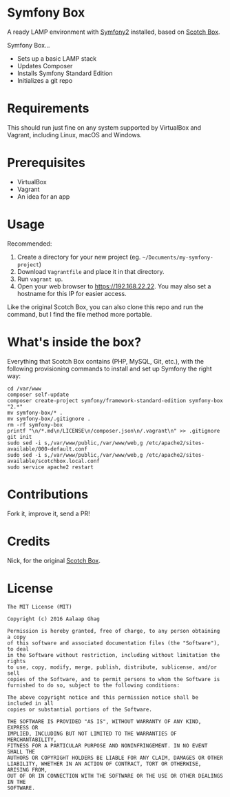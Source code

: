 # Symfony Box

A ready LAMP environment with [Symfony2](https://symfony.com) installed, based on [Scotch Box](https://github.com/scotch-io/scotch-box).

Symfony Box...

- Sets up a basic LAMP stack
- Updates Composer
- Installs Symfony Standard Edition
- Initializes a git repo

# Requirements

This should run just fine on any system supported by VirtualBox and Vagrant, including Linux, macOS and Windows.

# Prerequisites

- VirtualBox
- Vagrant
- An idea for an app

# Usage

Recommended:

1. Create a directory for your new project (eg. `~/Documents/my-symfony-project`)
2. Download `Vagrantfile` and place it in that directory.
3. Run `vagrant up`.
4. Open your web browser to https://192.168.22.22. You may also set a hostname for this IP for easier access.

Like the original Scotch Box, you can also clone this repo and run the command, but I find the file method more portable.

# What's inside the box?

Everything that Scotch Box contains (PHP, MySQL, Git, etc.), with the following provisioning commands to install and set up Symfony the right way:

    cd /var/www
    composer self-update
    composer create-project symfony/framework-standard-edition symfony-box "2.*"
    mv symfony-box/* .
    mv symfony-box/.gitignore .
    rm -rf symfony-box
    printf "\n/*.md\n/LICENSE\n/composer.json\n/.vagrant\n" >> .gitignore
    git init
    sudo sed -i s,/var/www/public,/var/www/web,g /etc/apache2/sites-available/000-default.conf
    sudo sed -i s,/var/www/public,/var/www/web,g /etc/apache2/sites-available/scotchbox.local.conf
    sudo service apache2 restart

# Contributions

Fork it, improve it, send a PR!

# Credits

Nick, for the original [Scotch Box](https://github.com/scotch-io/scotch-box).

# License

    The MIT License (MIT)
    
    Copyright (c) 2016 Aalaap Ghag
    
    Permission is hereby granted, free of charge, to any person obtaining a copy
    of this software and associated documentation files (the "Software"), to deal
    in the Software without restriction, including without limitation the rights
    to use, copy, modify, merge, publish, distribute, sublicense, and/or sell
    copies of the Software, and to permit persons to whom the Software is
    furnished to do so, subject to the following conditions:
    
    The above copyright notice and this permission notice shall be included in all
    copies or substantial portions of the Software.
    
    THE SOFTWARE IS PROVIDED "AS IS", WITHOUT WARRANTY OF ANY KIND, EXPRESS OR
    IMPLIED, INCLUDING BUT NOT LIMITED TO THE WARRANTIES OF MERCHANTABILITY,
    FITNESS FOR A PARTICULAR PURPOSE AND NONINFRINGEMENT. IN NO EVENT SHALL THE
    AUTHORS OR COPYRIGHT HOLDERS BE LIABLE FOR ANY CLAIM, DAMAGES OR OTHER
    LIABILITY, WHETHER IN AN ACTION OF CONTRACT, TORT OR OTHERWISE, ARISING FROM,
    OUT OF OR IN CONNECTION WITH THE SOFTWARE OR THE USE OR OTHER DEALINGS IN THE
    SOFTWARE.
